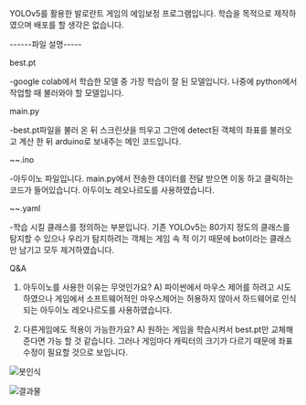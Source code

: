 YOLOv5를 활용한 발로란트 게임의 에임보정 프로그램입니다.
학습을 목적으로 제작하였으며 배포를 할 생각은 없습니다.

------파일 설명-----

best.pt

-google colab에서 학습한 모델 중 가장 학습이 잘 된 모델입니다. 나중에 python에서 작업할 때 불러와야 할 모델입니다.


main.py

-best.pt파일을 불러 온 뒤 스크린샷을 띄우고 그안에 detect된 객체의 좌표를 불러오고 계산 한 뒤 arduino로 보내주는 메인 코드입니다.


~~.ino

-아두이노 파일입니다. main.py에서 전송한 데이터를 전달 받으면 이동 하고 클릭하는 코드가 들어있습니다.
아두이노 레오나르도를 사용하였습니다.

~~.yaml

-학습 시킬 클래스를 정의하는 부분입니다. 기존 YOLOv5는 80가지 정도의 클래스를 탐지할 수 있으나 우리가 탐지하려는 객체는 게임 속 적 이기 때문에 bot이라는 
클래스만 남기고 모두 제거하였습니다. 

Q&A
1. 아두이노를 사용한 이유는 무엇인가요?
A) 파이썬에서 마우스 제어를 하려고 시도하였으나 게임에서 소프트웨어적인 마우스제어는 허용하지 않아서 하드웨어로 인식되는 아두이노 레오나르도를 사용하였습니다.

2. 다른게임에도 적용이 가능한가요?
A) 원하는 게임을 학습시켜서 best.pt만 교체해준다면 가능 할 것 같습니다. 그러나 게임마다 캐릭터의 크기가 다르기 때문에 좌표수정이 필요할 것으로 보입니다.

![봇인식](https://user-images.githubusercontent.com/62214011/212617776-92759dc0-f086-46f5-8c5a-ba174292a2cc.gif)

![결과물](https://user-images.githubusercontent.com/62214011/212617258-9a14d090-6225-4999-ae74-d3d1c6f3527f.gif)
